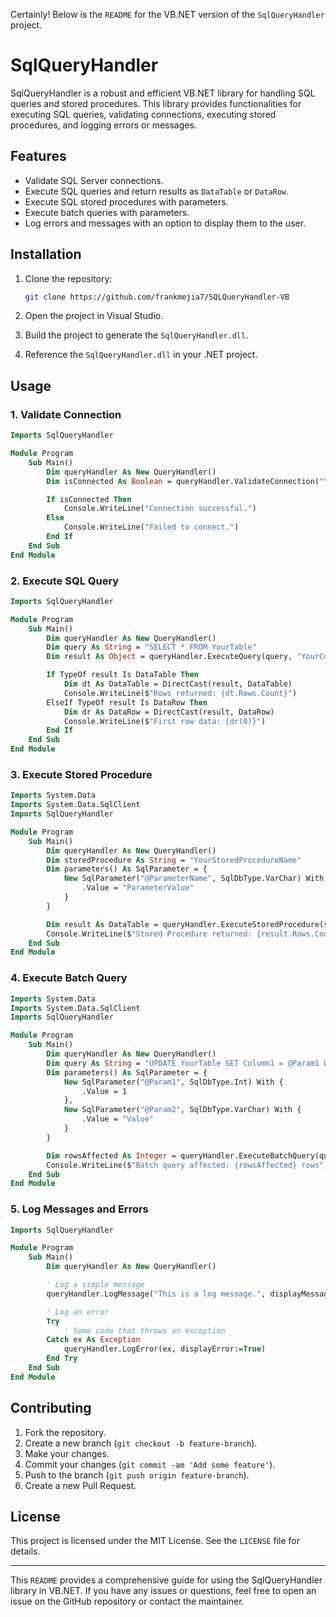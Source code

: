 Certainly! Below is the `README` for the VB.NET version of the `SqlQueryHandler` project.

# SqlQueryHandler

SqlQueryHandler is a robust and efficient VB.NET library for handling SQL queries and stored procedures. This library provides functionalities for executing SQL queries, validating connections, executing stored procedures, and logging errors or messages.

## Features

- Validate SQL Server connections.
- Execute SQL queries and return results as `DataTable` or `DataRow`.
- Execute SQL stored procedures with parameters.
- Execute batch queries with parameters.
- Log errors and messages with an option to display them to the user.

## Installation

1. Clone the repository:
    ```sh
    git clone https://github.com/frankmejia7/SQLQueryHandler-VB
    ```

2. Open the project in Visual Studio.

3. Build the project to generate the `SqlQueryHandler.dll`.

4. Reference the `SqlQueryHandler.dll` in your .NET project.

## Usage

### 1. Validate Connection

```vb
Imports SqlQueryHandler

Module Program
    Sub Main()
        Dim queryHandler As New QueryHandler()
        Dim isConnected As Boolean = queryHandler.ValidateConnection("YourConnectionStringHere")

        If isConnected Then
            Console.WriteLine("Connection successful.")
        Else
            Console.WriteLine("Failed to connect.")
        End If
    End Sub
End Module
```

### 2. Execute SQL Query

```vb
Imports SqlQueryHandler

Module Program
    Sub Main()
        Dim queryHandler As New QueryHandler()
        Dim query As String = "SELECT * FROM YourTable"
        Dim result As Object = queryHandler.ExecuteQuery(query, "YourConnectionStringHere")

        If TypeOf result Is DataTable Then
            Dim dt As DataTable = DirectCast(result, DataTable)
            Console.WriteLine($"Rows returned: {dt.Rows.Count}")
        ElseIf TypeOf result Is DataRow Then
            Dim dr As DataRow = DirectCast(result, DataRow)
            Console.WriteLine($"First row data: {dr(0)}")
        End If
    End Sub
End Module
```

### 3. Execute Stored Procedure

```vb
Imports System.Data
Imports System.Data.SqlClient
Imports SqlQueryHandler

Module Program
    Sub Main()
        Dim queryHandler As New QueryHandler()
        Dim storedProcedure As String = "YourStoredProcedureName"
        Dim parameters() As SqlParameter = {
            New SqlParameter("@ParameterName", SqlDbType.VarChar) With {
                .Value = "ParameterValue"
            }
        }

        Dim result As DataTable = queryHandler.ExecuteStoredProcedure(storedProcedure, parameters, "YourConnectionStringHere")
        Console.WriteLine($"Stored Procedure returned: {result.Rows.Count} rows")
    End Sub
End Module
```

### 4. Execute Batch Query

```vb
Imports System.Data
Imports System.Data.SqlClient
Imports SqlQueryHandler

Module Program
    Sub Main()
        Dim queryHandler As New QueryHandler()
        Dim query As String = "UPDATE YourTable SET Column1 = @Param1 WHERE Column2 = @Param2"
        Dim parameters() As SqlParameter = {
            New SqlParameter("@Param1", SqlDbType.Int) With {
                .Value = 1
            },
            New SqlParameter("@Param2", SqlDbType.VarChar) With {
                .Value = "Value"
            }
        }

        Dim rowsAffected As Integer = queryHandler.ExecuteBatchQuery(query, parameters, "YourConnectionStringHere")
        Console.WriteLine($"Batch query affected: {rowsAffected} rows")
    End Sub
End Module
```

### 5. Log Messages and Errors

```vb
Imports SqlQueryHandler

Module Program
    Sub Main()
        Dim queryHandler As New QueryHandler()

        ' Log a simple message
        queryHandler.LogMessage("This is a log message.", displayMessage:=True)

        ' Log an error
        Try
            ' Some code that throws an exception
        Catch ex As Exception
            queryHandler.LogError(ex, displayError:=True)
        End Try
    End Sub
End Module
```

## Contributing

1. Fork the repository.
2. Create a new branch (`git checkout -b feature-branch`).
3. Make your changes.
4. Commit your changes (`git commit -am 'Add some feature'`).
5. Push to the branch (`git push origin feature-branch`).
6. Create a new Pull Request.

## License

This project is licensed under the MIT License. See the `LICENSE` file for details.

---

This `README` provides a comprehensive guide for using the SqlQueryHandler library in VB.NET. If you have any issues or questions, feel free to open an issue on the GitHub repository or contact the maintainer.
